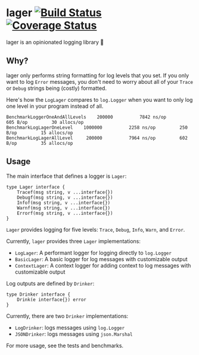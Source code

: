 lager [![Build Status](https://travis-ci.org/doubledutch/lager.svg?branch=master)](https://travis-ci.org/doubledutch/lager) [![Coverage Status](https://coveralls.io/repos/doubledutch/lager/badge.svg?branch=master&service=github)](https://coveralls.io/github/doubledutch/lager?branch=master)
=====

lager is an opinionated logging library :beer:

## Why?

lager only performs string formatting for log levels that you set.
If you only want to log `Error` messages, you don't need to worry about all of your
`Trace` or `Debug` strings being (costly) formatted.

Here's how the `LogLager` compares to `log.Logger` when you want to only log one level
in your program instead of all.

```
BenchmarkLoggerOneAndAllLevels	  200000	      7842 ns/op	     605 B/op	      30 allocs/op
BenchmarkLogLagerOneLevel	 1000000	      2258 ns/op	     250 B/op	      15 allocs/op
BenchmarkLogLagerAllLevel	  200000	      7964 ns/op	     602 B/op	      35 allocs/op
```

## Usage

The main interface that defines a logger is `Lager`:

```
type Lager interface {
	Tracef(msg string, v ...interface{})
	Debugf(msg string, v ...interface{})
	Infof(msg string, v ...interface{})
	Warnf(msg string, v ...interface{})
	Errorf(msg string, v ...interface{})
}
```

`Lager` provides logging for five levels: `Trace`, `Debug`, `Info`, `Warn`, and `Error`.

Currently, `lager` provides three `Lager` implementations:
- `LogLager`: A performant logger for logging directly to `log.Logger`
- `BasicLager`: A basic logger for log messages with customizable output
- `ContextLager`: A context logger for adding context to log messages with customizable output

Log outputs are defined by `Drinker`:
```
type Drinker interface {
	Drink(e interface{}) error
}
```

Currently, there are two `Drinker` implementations:
- `LogDrinker`: logs messages using `log.Logger`
- `JSONDrinker`: logs messages using `json.Marshal`

For more usage, see the tests and benchmarks.
